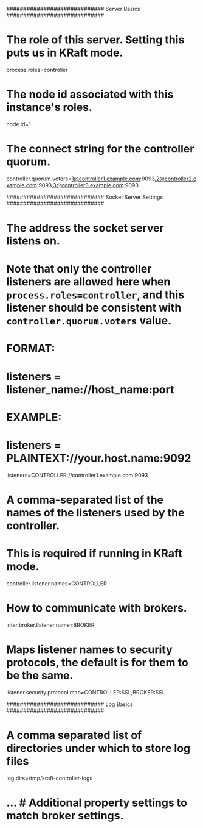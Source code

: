   ############################# Server Basics #############################

  # The role of this server. Setting this puts us in KRaft mode.
  process.roles=controller

  # The node id associated with this instance's roles.
  node.id=1

  # The connect string for the controller quorum.
  controller.quorum.voters=1@controller1.example.com:9093,2@controller2.example.com:9093,3@controller3.example.com:9093

 ############################# Socket Server Settings #############################

 # The address the socket server listens on.
 # Note that only the controller listeners are allowed here when `process.roles=controller`, and this listener should be consistent with `controller.quorum.voters` value.
 #   FORMAT:
 #     listeners = listener_name://host_name:port
 #   EXAMPLE:
 #     listeners = PLAINTEXT://your.host.name:9092
 listeners=CONTROLLER://controller1.example.com:9093

 # A comma-separated list of the names of the listeners used by the controller.
 # This is required if running in KRaft mode.
 controller.listener.names=CONTROLLER

 # How to communicate with brokers.
 inter.broker.listener.name=BROKER

 # Maps listener names to security protocols, the default is for them to be the same.
 listener.security.protocol.map=CONTROLLER:SSL,BROKER:SSL

 ############################# Log Basics #############################

 # A comma separated list of directories under which to store log files
 log.dirs=/tmp/kraft-controller-logs


# ... # Additional property settings to match broker settings.